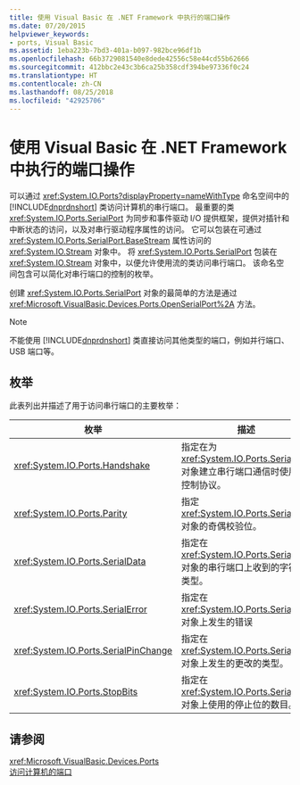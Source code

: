 ```yaml
---
title: 使用 Visual Basic 在 .NET Framework 中执行的端口操作
ms.date: 07/20/2015
helpviewer_keywords:
- ports, Visual Basic
ms.assetid: 1eba223b-7bd3-401a-b097-982bce96df1b
ms.openlocfilehash: 66b3729081540e8dede42556c58e44cd55b62666
ms.sourcegitcommit: 412bbc2e43c3b6ca25b358cdf394be97336f0c24
ms.translationtype: HT
ms.contentlocale: zh-CN
ms.lasthandoff: 08/25/2018
ms.locfileid: "42925706"
---
```

# <a name="port-operations-in-the-net-framework-with-visual-basic"></a>使用 Visual Basic 在 .NET Framework 中执行的端口操作
可以通过 <xref:System.IO.Ports?displayProperty=nameWithType> 命名空间中的 [!INCLUDE[dnprdnshort](~/includes/dnprdnshort-md.md)] 类访问计算机的串行端口。 最重要的类 <xref:System.IO.Ports.SerialPort> 为同步和事件驱动 I/O 提供框架，提供对插针和中断状态的访问，以及对串行驱动程序属性的访问。 它可以包装在可通过 <xref:System.IO.Ports.SerialPort.BaseStream> 属性访问的 <xref:System.IO.Stream> 对象中。 将 <xref:System.IO.Ports.SerialPort> 包装在 <xref:System.IO.Stream> 对象中，以便允许使用流的类访问串行端口。 该命名空间包含可以简化对串行端口的控制的枚举。  
  
 创建 <xref:System.IO.Ports.SerialPort> 对象的最简单的方法是通过 <xref:Microsoft.VisualBasic.Devices.Ports.OpenSerialPort%2A> 方法。  
  
> [!NOTE]
>  不能使用 [!INCLUDE[dnprdnshort](~/includes/dnprdnshort-md.md)] 类直接访问其他类型的端口，例如并行端口、USB 端口等。  
  
## <a name="enumerations"></a>枚举  
 此表列出并描述了用于访问串行端口的主要枚举：  
  
|枚举|描述|  
|---|---|   
|<xref:System.IO.Ports.Handshake>|指定在为 <xref:System.IO.Ports.SerialPort> 对象建立串行端口通信时使用的控制协议。|  
|<xref:System.IO.Ports.Parity>|指定 <xref:System.IO.Ports.SerialPort> 对象的奇偶校验位。|  
|<xref:System.IO.Ports.SerialData>|指定在 <xref:System.IO.Ports.SerialPort> 对象的串行端口上收到的字符的类型。|  
|<xref:System.IO.Ports.SerialError>|指定在 <xref:System.IO.Ports.SerialPort> 对象上发生的错误|  
|<xref:System.IO.Ports.SerialPinChange>|指定在 <xref:System.IO.Ports.SerialPort> 对象上发生的更改的类型。|  
|<xref:System.IO.Ports.StopBits>|指定在 <xref:System.IO.Ports.SerialPort> 对象上使用的停止位的数目。|  
  
## <a name="see-also"></a>请参阅  
 <xref:Microsoft.VisualBasic.Devices.Ports>  
 [访问计算机的端口](../../../../visual-basic/developing-apps/programming/computer-resources/accessing-the-computer-s-ports.md)
